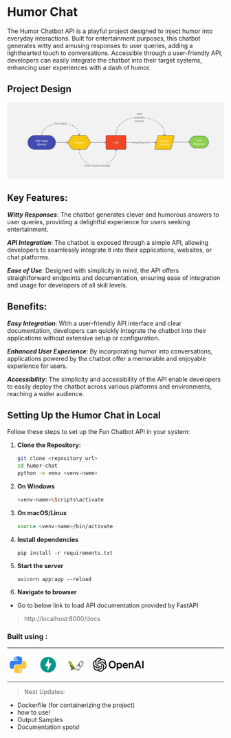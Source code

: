 # Humor Chat

The Humor Chatbot API is a playful project designed to inject humor into everyday interactions. Built for entertainment purposes, this chatbot generates witty and amusing responses to user queries, adding a lighthearted touch to conversations. Accessible through a user-friendly API, developers can easily integrate the chatbot into their target systems, enhancing user experiences with a dash of humor.

## Project Design 
![Project Design](assets/humor-chat-flow.jpg)


## Key Features:

***Witty Responses***: The chatbot generates clever and humorous answers to user queries, providing a delightful experience for users seeking entertainment.

***API Integration***: The chatbot is exposed through a simple API, allowing developers to seamlessly integrate it into their applications, websites, or chat platforms.

***Ease of Use***: Designed with simplicity in mind, the API offers straightforward endpoints and documentation, ensuring ease of integration and usage for developers of all skill levels.


## Benefits:

***Easy Integration***: With a user-friendly API interface and clear documentation, developers can quickly integrate the chatbot into their applications without extensive setup or configuration.

***Enhanced User Experience***: By incorporating humor into conversations, applications powered by the chatbot offer a memorable and enjoyable experience for users.

***Accessibility***: The simplicity and accessibility of the API enable developers to easily deploy the chatbot across various platforms and environments, reaching a wider audience.

## Setting Up the Humor Chat in Local

Follow these steps to set up the Fun Chatbot API in your system:

1. **Clone the Repository:**
    ```bash
    git clone <repository_url>
    cd humor-chat
    python -m venv <venv-name>
2. **On Windows**
    ```bash
    <venv-name>\Scripts\activate
    ```
3. **On macOS/Linux**
    ```bash
    source <venv-name>/bin/activate
    ```
4. **Install dependencies**
    ```
    pip install -r requirements.txt
    ```
5. **Start the server**
    ```
    uvicorn app:app --reload
    ```
6. **Navigate to browser**
- Go to below link to load  API documentation provided by FastAPI
> http://localhost:8000/docs


### Built using :
***
<div style="display: flex; justify-content: left; align-items: center;">
  <div style="display: flex; flex-direction: column; align-items: center; margin-right: 20px;">
    <img src="assets/python.png" width="50"/>
  </div>
  <div style="display: flex; flex-direction: column; align-items: center; margin-right: 20px;">
    <img src="assets/fastapi.png" width="50"/>
  </div>
  <div style="display: flex; flex-direction: column; align-items: center; margin-right: 20px;">
    <img style="border-radius:50%;" src="assets/langchain.png" width="39" height="39"/>
  </div>
  <div style="display: flex; flex-direction: column; align-items: center;">
    <img src="assets/OpenAI_Logo.svg" width="120"/>
  </div>
</div>




***
> Next Updates:
- Dockerfile (for containerizing the project)
- how to use!
- Output Samples
- Documentation spots!
